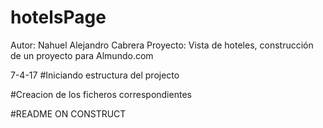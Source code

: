 # hotelsPage
Autor: Nahuel Alejandro Cabrera
Proyecto: Vista de hoteles, construcción de un proyecto para Almundo.com


7-4-17
#Iniciando estructura del projecto

#Creacion de los ficheros correspondientes

#README ON CONSTRUCT
